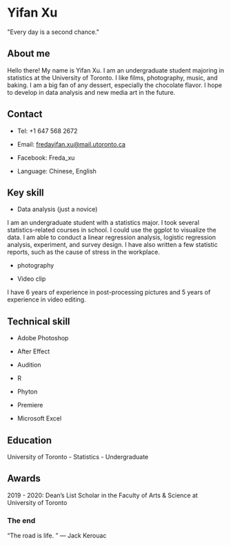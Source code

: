 # Yifan Xu
"Every day is a second chance."


## About me
Hello there! My name is Yifan Xu. I am an undergraduate student majoring in statistics at the University of Toronto. I like films, photography, music, and baking. I am a big fan of any dessert, especially the chocolate flavor. I hope to develop in data analysis and  new media art in the future.



## Contact

- Tel: +1 647 568 2672 

- Email: fredayifan.xu@mail.utoronto.ca

- Facebook: Freda_xu

- Language: Chinese, English



## Key skill

- Data analysis (just a novice)

I am an undergraduate student with a statistics major. I took several statistics-related courses in school. I could use the ggplot to visualize the data. I am able to conduct a linear regression analysis, logistic regression analysis, experiment, and survey design. I have also written a few statistic reports, such as the cause of stress in the workplace.

- photography

- Video clip

I have 6 years of experience in post-processing pictures and 5 years of experience in video editing.


## Technical skill

- Adobe Photoshop

- After Effect

- Audition

- R 

- Phyton

- Premiere

- Microsoft Excel



## Education

University of Toronto - Statistics - Undergraduate


## Awards

2019 - 2020: Dean’s List Scholar in the Faculty of Arts & Science at University of Toronto




### The end
“The road is life. ”  ― Jack Kerouac
